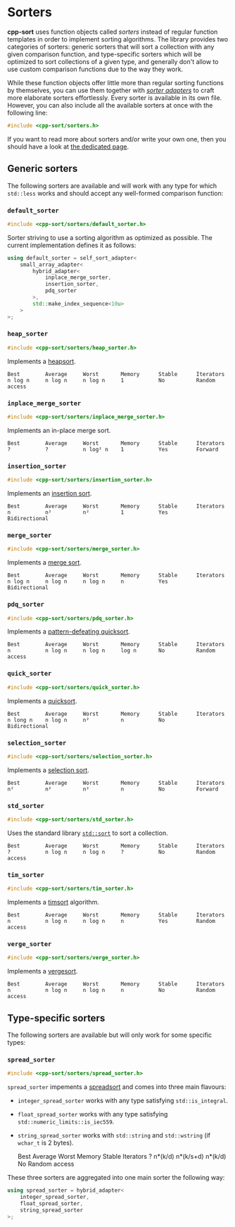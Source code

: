 # Sorters

**cpp-sort** uses function objects called *sorters* instead of regular function
templates in order to implement sorting algorithms. The library provides two
categories of sorters: generic sorters that will sort a collection with any given
comparison function, and type-specific sorters which will be optimized to sort
collections of a given type, and generally don't allow to use custom comparison
functions due to the way they work.

While these function objects offer little more than regular sorting functions by
themselves, you can use them together with [*sorter adapters*](sorter-adapters.md)
to craft more elaborate sorters effortlessly. Every sorter is available in its own
file. However, you can also include all the available sorters at once with the
following line:

```cpp
#include <cpp-sort/sorters.h>
```

If you want to read more about sorters and/or write your own one, then you should
have a look at [the dedicated page](writing-sorter.md).

## Generic sorters

The following sorters are available and will work with any type for which `std::less`
works and should accept any well-formed comparison function:

### `default_sorter`

```cpp
#include <cpp-sort/sorters/default_sorter.h>
```

Sorter striving to use a sorting algorithm as optimized as possible. The current
implementation defines it as follows:

```cpp
using default_sorter = self_sort_adapter<
    small_array_adapter<
        hybrid_adapter<
            inplace_merge_sorter,
            insertion_sorter,
            pdq_sorter
        >,
        std::make_index_sequence<10u>
    >
>;
```

### `heap_sorter`

```cpp
#include <cpp-sort/sorters/heap_sorter.h>
```

Implements a [heapsort](https://en.wikipedia.org/wiki/Heapsort).

    Best        Average     Worst       Memory      Stable      Iterators
    n log n     n log n     n log n     1           No          Random access

### `inplace_merge_sorter`

```cpp
#include <cpp-sort/sorters/inplace_merge_sorter.h>
```

Implements an in-place merge sort.

    Best        Average     Worst       Memory      Stable      Iterators
    ?           ?           n log² n    1           Yes         Forward

### `insertion_sorter`

```cpp
#include <cpp-sort/sorters/insertion_sorter.h>
```

Implements an [insertion sort](https://en.wikipedia.org/wiki/Insertion_sort).

    Best        Average     Worst       Memory      Stable      Iterators
    n           n²          n²          1           Yes         Bidirectional

### `merge_sorter`

```cpp
#include <cpp-sort/sorters/merge_sorter.h>
```

Implements a [merge sort](https://en.wikipedia.org/wiki/Merge_sort).

    Best        Average     Worst       Memory      Stable      Iterators
    n log n     n log n     n log n     n           Yes         Bidirectional

### `pdq_sorter`

```cpp
#include <cpp-sort/sorters/pdq_sorter.h>
```

Implements a [pattern-defeating quicksort](https://github.com/orlp/pdqsort).


    Best        Average     Worst       Memory      Stable      Iterators
    n           n log n     n log n     log n       No          Random access

### `quick_sorter`

```cpp
#include <cpp-sort/sorters/quick_sorter.h>
```

Implements a [quicksort](https://en.wikipedia.org/wiki/Quicksort).


    Best        Average     Worst       Memory      Stable      Iterators
    n long n    n log n     n²          n           No          Bidirectional

### `selection_sorter`

```cpp
#include <cpp-sort/sorters/selection_sorter.h>
```

Implements a [selection sort](https://en.wikipedia.org/wiki/Selection_sort).


    Best        Average     Worst       Memory      Stable      Iterators
    n²          n²          n²          n           No          Forward

### `std_sorter`

```cpp
#include <cpp-sort/sorters/std_sorter.h>
```

Uses the standard library [`std::sort`](http://en.cppreference.com/w/cpp/algorithm/sort)
to sort a collection.

    Best        Average     Worst       Memory      Stable      Iterators
    ?           n log n     n log n     ?           No          Random access

### `tim_sorter`

```cpp
#include <cpp-sort/sorters/tim_sorter.h>
```

Implements a [timsort](https://en.wikipedia.org/wiki/Timsort) algorithm.

    Best        Average     Worst       Memory      Stable      Iterators
    n           n log n     n log n     n           Yes         Random access

### `verge_sorter`

```cpp
#include <cpp-sort/sorters/verge_sorter.h>
```

Implements a [vergesort](https://github.com/Morwenn/vergesort).


    Best        Average     Worst       Memory      Stable      Iterators
    n           n log n     n log n     n           No          Random access

## Type-specific sorters

The following sorters are available but will only work for some specific types:

### `spread_sorter`

```cpp
#include <cpp-sort/sorters/spread_sorter.h>
```

`spread_sorter` impements a [spreadsort](https://en.wikipedia.org/wiki/Spreadsort)
and comes into three main flavours:

* `integer_spread_sorter` works with any type satisfying `std::is_integral`.
* `float_spread_sorter` works with any type satisfying `std::numeric_limits::is_iec559`.
* `string_spread_sorter` works with `std::string` and `std::wstring` (if `wchar_t` is 2 bytes).

    Best        Average     Worst       Memory      Stable      Iterators
    ?           n*(k/d)     n*(k/s+d)   n*(k/d)     No          Random access

These three sorters are aggregated into one main sorter the following way:

```cpp
using spread_sorter = hybrid_adapter<
    integer_spread_sorter,
    float_spread_sorter,
    string_spread_sorter
>;
```
